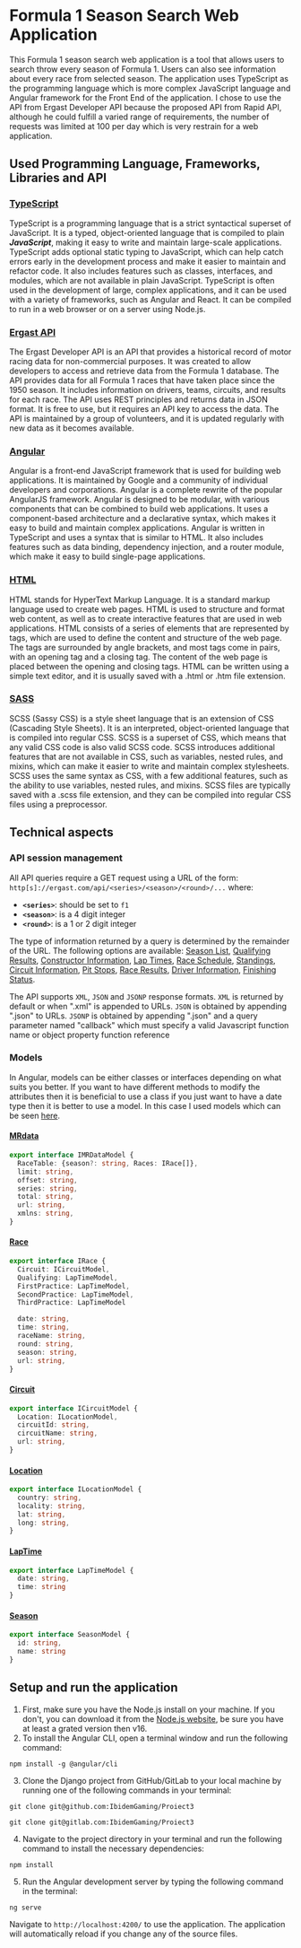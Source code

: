 # Formula 1 Season Search Web Application

This Formula 1 season search web application is a tool that allows users to search throw every season of Formula 1. Users can also see information
about every race from selected season. The application uses TypeScript as the programming language which is more complex JavaScript language and
Angular framework for the Front End of the application. I chose to use the API from Ergast Developer API because the proposed API from Rapid API,
although he could fulfill a varied range of requirements, the number of requests was limited at 100 per day which is very restrain for a web application.

## Used Programming Language, Frameworks, Libraries and API

### [TypeScript](https://www.typescriptlang.org/)
TypeScript is a programming language that is a strict syntactical superset of JavaScript. It is a typed, object-oriented language that is compiled
to plain <em><strong>JavaScript</strong></em>, making it easy to write and maintain large-scale applications. TypeScript adds optional static typing to JavaScript, which can
help catch errors early in the development process and make it easier to maintain and refactor code. It also includes features such as classes,
interfaces, and modules, which are not available in plain JavaScript. TypeScript is often used in the development of large, complex applications,
and it can be used with a variety of frameworks, such as Angular and React. It can be compiled to run in a web browser or on a server using Node.js.

### [Ergast API](http://ergast.com/mrd/)
The Ergast Developer API is an API that provides a historical record of motor racing data for non-commercial purposes. It was created to allow 
developers to access and retrieve data from the Formula 1 database. The API provides data for all Formula 1 races that have taken place since the 
1950 season. It includes information on drivers, teams, circuits, and results for each race. The API uses REST principles and returns data in JSON 
format. It is free to use, but it requires an API key to access the data. The API is maintained by a group of volunteers, and it is updated regularly 
with new data as it becomes available.


### [Angular](https://angular.io/)
Angular is a front-end JavaScript framework that is used for building web applications. It is maintained by Google and a community of individual 
developers and corporations. Angular is a complete rewrite of the popular AngularJS framework. Angular is designed to be modular, with various 
components that can be combined to build web applications. It uses a component-based architecture and a declarative syntax, which makes it easy 
to build and maintain complex applications. Angular is written in TypeScript and uses a syntax that is similar to HTML. It also includes features 
such as data binding, dependency injection, and a router module, which make it easy to build single-page applications.

### [HTML](https://en.wikipedia.org/wiki/HTML)
HTML stands for HyperText Markup Language. It is a standard markup language used to create web pages. HTML is used to structure and format web 
content, as well as to create interactive features that are used in web applications. HTML consists of a series of elements that are represented
by tags, which are used to define the content and structure of the web page. The tags are surrounded by angle brackets, and most tags come in 
pairs, with an opening tag and a closing tag. The content of the web page is placed between the opening and closing tags. HTML can be written 
using a simple text editor, and it is usually saved with a .html or .htm file extension.

### [SASS](https://sass-lang.com/)

SCSS (Sassy CSS) is a style sheet language that is an extension of CSS (Cascading Style Sheets). It is an interpreted, object-oriented language that 
is compiled into regular CSS. SCSS is a superset of CSS, which means that any valid CSS code is also valid SCSS code. SCSS introduces additional 
features that are not available in CSS, such as variables, nested rules, and mixins, which can make it easier to write and maintain complex stylesheets. 
SCSS uses the same syntax as CSS, with a few additional features, such as the ability to use variables, nested rules, and mixins. SCSS files are typically 
saved with a .scss file extension, and they can be compiled into regular CSS files using a preprocessor.


## Technical aspects
### API session management
All API queries require a GET request using a URL of the form: `http[s]://ergast.com/api/<series>/<season>/<round>/...` where:
- **`<series>`**: should be set to `f1`
- **`<season>`**: is a 4 digit integer
- **`<round>`**: is a 1 or 2 digit integer

The type of information returned by a query is determined by the remainder of the URL. The following options are available:
[Season List](http://ergast.com/mrd/methods/seasons/),
[Qualifying Results](http://ergast.com/mrd/methods/qualifying/),
[Constructor Information](http://ergast.com/mrd/methods/constructors),
[Lap Times](http://ergast.com/mrd/methods/laps/),
[Race Schedule](http://ergast.com/mrd/methods/schedule/),
[Standings](http://ergast.com/mrd/methods/standings/),
[Circuit Information](http://ergast.com/mrd/methods/circuits/),
[Pit Stops](http://ergast.com/mrd/methods/pitstops/),
[Race Results](http://ergast.com/mrd/methods/results/),
[Driver Information](http://ergast.com/mrd/methods/drivers/),
[Finishing Status](http://ergast.com/mrd/methods/status/).

The API supports `XML`, `JSON` and `JSONP` response formats. `XML` is returned by default or when ".xml" is appended to URLs. `JSON` is obtained by appending ".json" 
to URLs. `JSONP` is obtained by appending ".json" and a query parameter named "callback" which must specify a valid Javascript function name or object property 
function reference

### Models

In Angular, models can be either classes or interfaces depending on what suits you better. If you want to have different methods to modify the attributes then it is 
beneficial to use a class if you just want to have a date type then it is better to use a model. In this case I used models which can be seen [here](https://github.com/IbidemGaming/Proiect3/tree/master/src/app/models).

#### [MRdata](src/app/models/mrdata.model.ts)
```typescript
export interface IMRDataModel {
  RaceTable: {season?: string, Races: IRace[]},
  limit: string,
  offset: string,
  series: string,
  total: string,
  url: string,
  xmlns: string,
}
```
#### [Race](src/app/models/race.model.ts)
```typescript
export interface IRace {
  Circuit: ICircuitModel,
  Qualifying: LapTimeModel,
  FirstPractice: LapTimeModel,
  SecondPractice: LapTimeModel,
  ThirdPractice: LapTimeModel

  date: string,
  time: string,
  raceName: string,
  round: string,
  season: string,
  url: string,
}
```
#### [Circuit](src/app/models/circuit.model.ts)
```typescript
export interface ICircuitModel {
  Location: ILocationModel,
  circuitId: string,
  circuitName: string,
  url: string,
}
```
#### [Location](src/app/models/location.model.ts)
```typescript
export interface ILocationModel {
  country: string,
  locality: string,
  lat: string,
  long: string,
}
```
#### [LapTime](src/app/models/lapTime.model.ts)
```typescript
export interface LapTimeModel {
  date: string,
  time: string
}
```
#### [Season](src/app/models/season.model.ts)
```typescript
export interface SeasonModel {
  id: string,
  name: string
}
```
## Setup and run the application
1. First, make sure you have the Node.js install on your machine. If you don't, you can download it from the [Node.js website](https://nodejs.org/en/), 
be sure you have at least a grated version then v16.
2. To install the Angular CLI, open a terminal window and run the following command: 
```shell 
npm install -g @angular/cli
```
3. Clone the Django project from GitHub/GitLab to your local machine by running one of the following commands in your terminal:
```shell
git clone git@github.com:IbidemGaming/Proiect3
```
```shell
git clone git@gitlab.com:IbidemGaming/Proiect3
```
4. Navigate to the project directory in your terminal and run the following command to install the necessary dependencies:
```shell
npm install
```
5. Run the Angular development server by typing the following command in the terminal:
```shell
ng serve
```
Navigate to `http://localhost:4200/` to use the application. The application will automatically reload if you change any of the source files.

